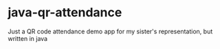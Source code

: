 # java-qr-attendance

Just a QR code attendance demo app for my sister's representation, but written in java
